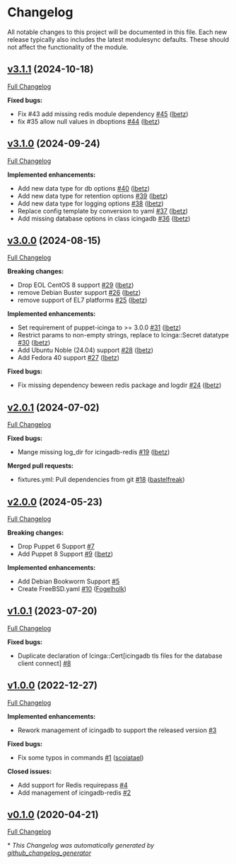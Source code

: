 # Changelog

All notable changes to this project will be documented in this file.
Each new release typically also includes the latest modulesync defaults.
These should not affect the functionality of the module.

## [v3.1.1](https://github.com/voxpupuli/puppet-icingadb/tree/v3.1.1) (2024-10-18)

[Full Changelog](https://github.com/voxpupuli/puppet-icingadb/compare/v3.1.0...v3.1.1)

**Fixed bugs:**

- Fix \#43 add missing redis module dependency [\#45](https://github.com/voxpupuli/puppet-icingadb/pull/45) ([lbetz](https://github.com/lbetz))
- fix \#35 allow null values in dboptions [\#44](https://github.com/voxpupuli/puppet-icingadb/pull/44) ([lbetz](https://github.com/lbetz))

## [v3.1.0](https://github.com/voxpupuli/puppet-icingadb/tree/v3.1.0) (2024-09-24)

[Full Changelog](https://github.com/voxpupuli/puppet-icingadb/compare/v3.0.0...v3.1.0)

**Implemented enhancements:**

- Add new data type for db options [\#40](https://github.com/voxpupuli/puppet-icingadb/pull/40) ([lbetz](https://github.com/lbetz))
- Add new data type for retention options [\#39](https://github.com/voxpupuli/puppet-icingadb/pull/39) ([lbetz](https://github.com/lbetz))
- Add new data type for logging options [\#38](https://github.com/voxpupuli/puppet-icingadb/pull/38) ([lbetz](https://github.com/lbetz))
- Replace config template by conversion to yaml [\#37](https://github.com/voxpupuli/puppet-icingadb/pull/37) ([lbetz](https://github.com/lbetz))
- Add missing database options in class icingadb [\#36](https://github.com/voxpupuli/puppet-icingadb/pull/36) ([lbetz](https://github.com/lbetz))

## [v3.0.0](https://github.com/voxpupuli/puppet-icingadb/tree/v3.0.0) (2024-08-15)

[Full Changelog](https://github.com/voxpupuli/puppet-icingadb/compare/v2.0.1...v3.0.0)

**Breaking changes:**

- Drop EOL CentOS 8 support [\#29](https://github.com/voxpupuli/puppet-icingadb/pull/29) ([lbetz](https://github.com/lbetz))
- remove Debian Buster support [\#26](https://github.com/voxpupuli/puppet-icingadb/pull/26) ([lbetz](https://github.com/lbetz))
- remove support of EL7 platforms [\#25](https://github.com/voxpupuli/puppet-icingadb/pull/25) ([lbetz](https://github.com/lbetz))

**Implemented enhancements:**

- Set requirement of puppet-icinga to \>= 3.0.0 [\#31](https://github.com/voxpupuli/puppet-icingadb/pull/31) ([lbetz](https://github.com/lbetz))
- Restrict params to non-empty strings, replace to Icinga::Secret datatype [\#30](https://github.com/voxpupuli/puppet-icingadb/pull/30) ([lbetz](https://github.com/lbetz))
- Add Ubuntu Noble \(24.04\) support [\#28](https://github.com/voxpupuli/puppet-icingadb/pull/28) ([lbetz](https://github.com/lbetz))
- Add Fedora 40 support [\#27](https://github.com/voxpupuli/puppet-icingadb/pull/27) ([lbetz](https://github.com/lbetz))

**Fixed bugs:**

- Fix missing dependency beween redis package and logdir [\#24](https://github.com/voxpupuli/puppet-icingadb/pull/24) ([lbetz](https://github.com/lbetz))

## [v2.0.1](https://github.com/voxpupuli/puppet-icingadb/tree/v2.0.1) (2024-07-02)

[Full Changelog](https://github.com/voxpupuli/puppet-icingadb/compare/v2.0.0...v2.0.1)

**Fixed bugs:**

- Mange missing log\_dir for icingadb-redis [\#19](https://github.com/voxpupuli/puppet-icingadb/pull/19) ([lbetz](https://github.com/lbetz))

**Merged pull requests:**

- fixtures.yml: Pull dependencies from git [\#18](https://github.com/voxpupuli/puppet-icingadb/pull/18) ([bastelfreak](https://github.com/bastelfreak))

## [v2.0.0](https://github.com/voxpupuli/puppet-icingadb/tree/v2.0.0) (2024-05-23)

[Full Changelog](https://github.com/voxpupuli/puppet-icingadb/compare/v1.0.1...v2.0.0)

**Breaking changes:**

- Drop Puppet 6 Support [\#7](https://github.com/voxpupuli/puppet-icingadb/issues/7)
- Add Puppet 8 Support [\#9](https://github.com/voxpupuli/puppet-icingadb/pull/9) ([lbetz](https://github.com/lbetz))

**Implemented enhancements:**

- Add Debian Bookworm Support [\#5](https://github.com/voxpupuli/puppet-icingadb/issues/5)
- Create FreeBSD.yaml [\#10](https://github.com/voxpupuli/puppet-icingadb/pull/10) ([Fogelholk](https://github.com/Fogelholk))

## [v1.0.1](https://github.com/voxpupuli/puppet-icingadb/tree/v1.0.1) (2023-07-20)

[Full Changelog](https://github.com/voxpupuli/puppet-icingadb/compare/v1.0.0...v1.0.1)

**Fixed bugs:**

- Duplicate declaration of Icinga::Cert\[icingadb tls files for the database client connect\] [\#8](https://github.com/voxpupuli/puppet-icingadb/issues/8)

## [v1.0.0](https://github.com/voxpupuli/puppet-icingadb/tree/v1.0.0) (2022-12-27)

[Full Changelog](https://github.com/voxpupuli/puppet-icingadb/compare/v0.1.0...v1.0.0)

**Implemented enhancements:**

- Rework management of icingadb to support the released version [\#3](https://github.com/voxpupuli/puppet-icingadb/issues/3)

**Fixed bugs:**

- Fix some typos in commands [\#1](https://github.com/voxpupuli/puppet-icingadb/pull/1) ([scoiatael](https://github.com/scoiatael))

**Closed issues:**

- Add support for Redis requirepass [\#4](https://github.com/voxpupuli/puppet-icingadb/issues/4)
- Add management of icingadb-redis [\#2](https://github.com/voxpupuli/puppet-icingadb/issues/2)

## [v0.1.0](https://github.com/voxpupuli/puppet-icingadb/tree/v0.1.0) (2020-04-21)

[Full Changelog](https://github.com/voxpupuli/puppet-icingadb/compare/2de3956e6d14f7a69e9d66333e18c49ba0bbbef2...v0.1.0)



\* *This Changelog was automatically generated by [github_changelog_generator](https://github.com/github-changelog-generator/github-changelog-generator)*
